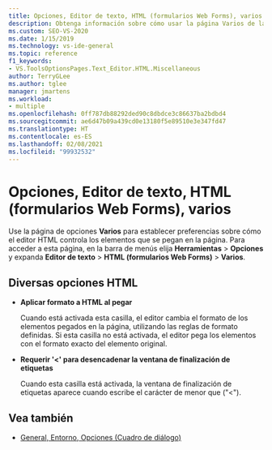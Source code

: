 ```yaml
---
title: Opciones, Editor de texto, HTML (formularios Web Forms), varios
description: Obtenga información sobre cómo usar la página Varios de la sección HTML para establecer las preferencias en cuanto a cómo el editor HTML controla los elementos que se pegan en la página.
ms.custom: SEO-VS-2020
ms.date: 1/15/2019
ms.technology: vs-ide-general
ms.topic: reference
f1_keywords:
- VS.ToolsOptionsPages.Text_Editor.HTML.Miscellaneous
author: TerryGLee
ms.author: tglee
manager: jmartens
ms.workload:
- multiple
ms.openlocfilehash: 0ff787db88292ded90c8dbdce3c86637ba2bdbd4
ms.sourcegitcommit: ae6d47b09a439cd0e13180f5e89510e3e347fd47
ms.translationtype: HT
ms.contentlocale: es-ES
ms.lasthandoff: 02/08/2021
ms.locfileid: "99932532"
---
```

# <a name="options-text-editor-html-web-forms-miscellaneous"></a>Opciones, Editor de texto, HTML (formularios Web Forms), varios

Use la página de opciones **Varios** para establecer preferencias sobre cómo el editor HTML controla los elementos que se pegan en la página. Para acceder a esta página, en la barra de menús elija **Herramientas** > **Opciones** y expanda **Editor de texto** > **HTML (formularios Web Forms)**  > **Varios**.

## <a name="miscellaneous-html-options"></a>Diversas opciones HTML

- **Aplicar formato a HTML al pegar**

   Cuando está activada esta casilla, el editor cambia el formato de los elementos pegados en la página, utilizando las reglas de formato definidas. Si esta casilla no está activada, el editor pega los elementos con el formato exacto del elemento original.

- **Requerir '<' para desencadenar la ventana de finalización de etiquetas**

   Cuando esta casilla está activada, la ventana de finalización de etiquetas aparece cuando escribe el carácter de menor que ("<").

## <a name="see-also"></a>Vea también

- [General, Entorno, Opciones (Cuadro de diálogo)](../../ide/reference/general-environment-options-dialog-box.md)